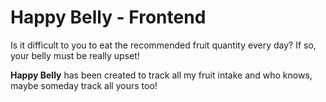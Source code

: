# Happy Belly - Frontend

Is it difficult to you to eat the recommended fruit quantity every day? If so, your belly must be really upset!

**Happy Belly** has been created to track all my fruit intake and who knows, maybe someday track all yours too!
